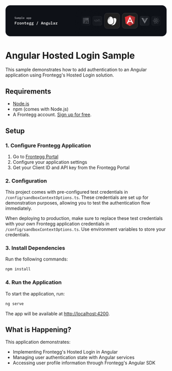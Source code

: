 ![Angular Hosted Login Banner](/src/assets/angular-banner.png)

# Angular Hosted Login Sample

This sample demonstrates how to add authentication to an Angular application using Frontegg's Hosted Login solution.

## Requirements

- [Node.js](https://nodejs.org)
- npm (comes with Node.js)
- A Frontegg account. [Sign up for free](https://portal.frontegg.com/signup).

## Setup

### 1. Configure Frontegg Application

1. Go to [Frontegg Portal](https://portal.frontegg.com/)
2. Configure your application settings
3. Get your Client ID and API key from the Frontegg Portal

### 2. Configuration

This project comes with pre-configured test credentials in `/config/sandboxContextOptions.ts`. These credentials are set up for demonstration purposes, allowing you to test the authentication flow immediately.

When deploying to production, make sure to replace these test credentials with your own Frontegg application credentials in `/config/sandboxContextOptions.ts`. Use environment variables to store your credentials.

### 3. Install Dependencies

Run the following commands:

```bash
npm install
```

### 4. Run the Application

To start the application, run:

```bash
ng serve
```

The app will be available at [http://localhost:4200](http://localhost:4200).

## What is Happening?

This application demonstrates:

- Implementing Frontegg's Hosted Login in Angular
- Managing user authentication state with Angular services
- Accessing user profile information through Frontegg's Angular SDK

